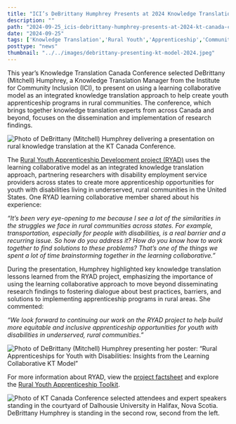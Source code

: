 ```yaml
---
title: "ICI’s DeBrittany Humphrey Presents at 2024 Knowledge Translation Canada Conference"
description: ""
path: "2024-09-25_icis-debrittany-humphrey-presents-at-2024-kt-canada-conference.md"
date: "2024-09-25"
tags: ['Knowledge Translation','Rural Youth','Apprenticeship','Community Inclusion','DeBrittany Mitchell']
posttype: "news"
thumbnail: "../../images/debrittany-presenting-kt-model-2024.jpeg"
---
```


This year’s Knowledge Translation Canada Conference selected DeBrittany (Mitchell) Humphrey, a Knowledge Translation Manager from the Institute for Community Inclusion (ICI), to present on using a learning collaborative model as an integrated knowledge translation approach to help create youth apprenticeship programs in rural communities. The conference, which brings together knowledge translation experts from across Canada and beyond, focuses on the dissemination and implementation of research findings.

![Photo of DeBrittany (Mitchell) Humphrey delivering a presentation on rural knowledge translation at the KT Canada Conference.](/images/debrittany-presenting-rural-knowledge-translation-kt-conference-2024.jpeg "Photo of DeBrittany (Mitchell) Humphrey delivering a presentation on rural knowledge translation at the KT Canada Conference.")

The [Rural Youth Apprenticeship Development project (RYAD)](https://www.explorevr.org/rural-youth-apprenticeship-development-project-ryad-learning-collaborative-request-participation) uses the learning collaborative model as an integrated knowledge translation approach, partnering researchers with disability employment service providers across states to create more apprenticeship opportunities for youth with disabilities living in underserved, rural communities in the United States. One RYAD learning collaborative member shared about his experience:

*“It’s been very eye-opening to me because I see a lot of the similarities in the struggles we face in rural communities across states. For example, transportation, especially for people with disabilities, is a real barrier and a recurring issue. So how do you address it? How do you know how to work together to find solutions to these problems? That’s one of the things we spent a lot of time brainstorming together in the learning collaborative.”*

During the presentation, Humphrey highlighted key knowledge translation lessons learned from the RYAD project, emphasizing the importance of using the learning collaborative approach to move beyond disseminating research findings to fostering dialogue about best practices, barriers, and solutions to implementing apprenticeship programs in rural areas. She commented:

*“We look forward to continuing our work on the RYAD project to help build more equitable and inclusive apprenticeship opportunities for youth with disabilities in underserved, rural communities.”*

![Photo of DeBrittany (Mitchell) Humphrey presenting her poster: “Rural Apprenticeships for Youth with Disabilities: Insights from the Learning Collaborative KT Model”](/images/debrittany-presenting-kt-model-2024.jpeg "Photo of DeBrittany (Mitchell) Humphrey presenting her poster: “Rural Apprenticeships for Youth with Disabilities: Insights from the Learning Collaborative KT Model")

For more information about RYAD, view the [project factsheet](https://www.explorevr.org/sites/explorevr.org/files/files/RYAD_fact%20sheet4%20(2).pdf) and explore the [Rural Youth Apprenticeship Toolkit](https://www.explorevr.org/toolkits/rural-youth-apprenticeship-toolkit).

![Photo of KT Canada Conference selected attendees and expert speakers standing in the courtyard of Dalhousie University in Halifax, Nova Scotia. DeBrittany Humphrey is standing in the second row, second from the left.](/images/kt-canada-conference-group-photo-2024.jpeg "Photo of KT Canada Conference selected attendees and expert speakers standing in the courtyard of Dalhousie University in Halifax, Nova Scotia. DeBrittany Humphrey is standing in the second row, second from the left.")
